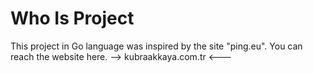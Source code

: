 # Who Is Project #
This project in Go language was inspired by the site "ping.eu".
You can reach the website here. 
 --> kubraakkaya.com.tr <---
